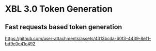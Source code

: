 # XBL 3.0 Token Generation

## Fast requests based token generation
https://github.com/user-attachments/assets/4313bcda-60f3-4439-8e11-bd9e0e41c492
